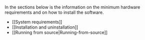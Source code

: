 In the sections below is the information on the minimum hardware requirements and on how to install the software.

* [[System requirements]]
* [[Installation and uninstallation]]
* [[Running from source|Running-from-source]]